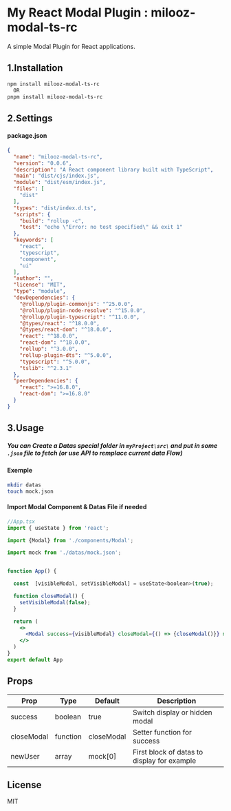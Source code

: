 # My React Modal Plugin : milooz-modal-ts-rc

A simple Modal Plugin for React applications.

## 1.Installation

```bash
npm install milooz-modal-ts-rc
  OR
pnpm install milooz-modal-ts-rc
```

## 2.Settings

#### package.json

```json
{
  "name": "milooz-modal-ts-rc",
  "version": "0.0.6",
  "description": "A React component library built with TypeScript",
  "main": "dist/cjs/index.js",
  "module": "dist/esm/index.js",
  "files": [
    "dist"
  ],
  "types": "dist/index.d.ts",
  "scripts": {
    "build": "rollup -c",
    "test": "echo \"Error: no test specified\" && exit 1"
  },
  "keywords": [
    "react",
    "typescript",
    "component",
    "ui"
  ],
  "author": "",
  "license": "MIT",
  "type": "module",
  "devDependencies": {
    "@rollup/plugin-commonjs": "^25.0.0",
    "@rollup/plugin-node-resolve": "^15.0.0",
    "@rollup/plugin-typescript": "^11.0.0",
    "@types/react": "^18.0.0",
    "@types/react-dom": "^18.0.0",
    "react": "^18.0.0",
    "react-dom": "^18.0.0",
    "rollup": "^3.0.0",
    "rollup-plugin-dts": "^5.0.0",
    "typescript": "^5.0.0",
    "tslib": "^2.3.1"
  },
  "peerDependencies": {
    "react": ">=16.8.0",
    "react-dom": ">=16.8.0"
  }
}
```

## 3.Usage

##### You can Create a Datas special folder in `myProject\src\` and put in some `.json` file to fetch (or use API to remplace current data Flow)

#### Exemple
```bash
mkdir datas
touch mock.json
```

#### Import Modal Component & Datas File if needed

```jsx
//App.tsx
import { useState } from 'react';

import {Modal} from './components/Modal';

import mock from './datas/mock.json';


function App() {

  const  [visibleModal, setVisibleModal] = useState<boolean>(true);

  function closeModal() {
    setVisibleModal(false);
  }

  return (
    <>
      <Modal success={visibleModal} closeModal={() => {closeModal()}} newUser={mock[0]}/>
    </>
  )
}
export default App
```

## Props

| Prop | Type | Default | Description |
|------|------|---------|-------------|
| success | boolean | true | Switch display or hidden modal |
| closeModal | function | closeModal | Setter function for success |
| newUser | array | mock[0] | First block of datas to display for example |


## License
MIT
